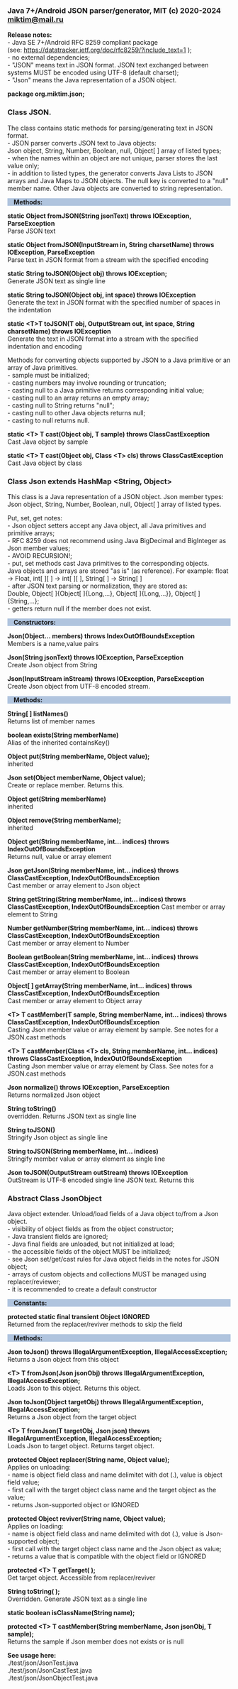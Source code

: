 ### Java 7+/Android JSON parser/generator, MIT (c) 2020-2024 miktim@mail.ru

**Release notes:**  
\- Java SE 7+/Android RFC 8259 compliant package  
    (see: https://datatracker.ietf.org/doc/rfc8259/?include_text=1 );  
\- no external dependencies;  
\-  "JSON" means text in JSON format. JSON text exchanged between systems MUST be encoded using UTF-8 (default charset);  
\-  "Json" means the Java representation of a JSON object.
  
**package org.miktim.json;**


### Class JSON.
The class contains static methods for parsing/generating text in JSON format.  
\- JSON parser converts JSON text to Java objects:  
  Json object, String, Number, Boolean, null, Object[ ] array of listed types;  
\- when the names within an object are not unique, parser stores the last value only;  
\- in addition to listed types, the generator converts Java Lists to JSON arrays and Java Maps to JSON objects. The null key is converted to a "null" member name.
Other Java objects are converted to string representation.
  
<p style="background-color: #B0C4DE;">
&emsp;<b>Methods:</b>
</p>  

**static Object fromJSON(String jsonText) throws IOException, ParseException**  
Parse JSON text  

**static Object fromJSON(InputStream in, String charsetName) throws IOException, ParseException**  
Parse text in JSON format from a stream with the specified encoding 

**static String toJSON(Object obj) throws IOException;**  
Generate JSON text as single line  

**static String toJSON(Object obj, int space) throws IOException**  
Generate the text in JSON format with the specified number of spaces in the indentation  

**static &lt;T\>T toJSON(T obj, OutputStream out, int space, String charsetName) throws IOException**  
Generate the text in JSON format into a stream with the specified indentation and encoding  
  
Methods for converting objects supported by JSON to a Java primitive or an array of Java primitives.  
\- sample must be initialized;  
\- casting numbers may involve rounding or truncation;  
\- casting null to a Java primitive returns corresponding initial value;  
\- casting null to an array returns an empty array;  
\- casting null to String returns "null";  
\- casting null to other Java objects returns null;  
\- casting to null returns null.  
  

**static &lt;T\> T cast(Object obj, T sample) throws ClassCastException**  
Cast Java object by sample  

**static &lt;T\> T cast(Object obj, Class &lt;T\> cls) throws ClassCastException**  
Cast Java object by class  


### Class Json extends HashMap &lt;String, Object\>
This class is a Java representation of a JSON object.
Json member types:  
Json object, String, Number, Boolean, null, Object[ ] array of listed types.
   
Put, set, get notes:  
\- Json object setters accept any Java object, all Java primitives and primitive arrays;  
\- RFC 8259 does not recommend using Java BigDecimal and BigInteger as Json member values;  
\- AVOID RECURSION!;  
\- put, set methods cast Java primitives to the corresponding objects.  
      Java objects and arrays are stored "as is" (as reference). 
      For example: float -> Float, int[ ][ ] -> int[ ][ ], String[ ] -> String[ ]  
\- after JSON text parsing or normalization, they are stored as:  
Double, Object[ ]{Object[ ]{Long,...}, Object[ ]{Long,...}}, Object[ ] {String,...};  
\- getters return null if the member does not exist.

<p style="background-color: #B0C4DE;">
&emsp;<b>Constructors:</b>
</p>  

**Json(Object... members) throws IndexOutOfBoundsException**  
Members is a name,value pairs  

**Json(String jsonText) throws IOException, ParseException**  
Create Json object from String  

**Json(InputStream inStream) throws IOException, ParseException**  
Create Json object from UTF-8 encoded stream.

<p style="background-color: #B0C4DE;">
&emsp;<b>Methods:</b>
</p>  

**String[ ] listNames()**  
Returns list of member names 

**boolean exists(String memberName)**  
Alias of the inherited containsKey()  

**Object put(String memberName, Object value);**  
inherited  

**Json set(Object memberName, Object value);**  
Create or replace member. Returns this.   

**Object get(String memberName)**  
inherited  

**Object remove(String memberName);**  
inherited  
  
**Object get(String memberName, int... indices) throws IndexOutOfBoundsException**  
Returns null, value or array element  

**Json getJson(String memberName, int... indices) throws ClassCastException, IndexOutOfBoundsException**  
Cast member or array element to Json object  
  
**String getString(String memberName, int... indices)     throws ClassCastException, IndexOutOfBoundsException**
Cast member or array element to String  

**Number getNumber(String memberName, int... indices)         throws ClassCastException, IndexOutOfBoundsException**  
Cast member or array element to Number
  
**Boolean getBoolean(String memberName, int... indices)        throws ClassCastException, IndexOutOfBoundsException**  
Cast member or array element to Boolean  

**Object[ ] getArray(String memberName, int... indices)        throws ClassCastException, IndexOutOfBoundsException**  
Cast member or array element to Object array  

**&lt;T\> T castMember(T sample, String memberName, int... indices) throws ClassCastException, IndexOutOfBoundsException**  
Casting Json member value or array element by sample. See notes for a JSON.cast methods    

**&lt;T\> T castMember(Class &lt;T\> cls, String memberName, int... indices) throws ClassCastException, IndexOutOfBoundsException**  
Casting Json member value or array element by Class. See notes for a JSON.cast methods  

**Json normalize() throws IOException, ParseException**  
Returns normalized Json object  

**String toString()**  
overridden. Returns JSON text as single line  

**String toJSON()**  
Stringify Json object as single line  

**String toJSON(String memberName, int... indices)**  
Stringify member value or array element as single line  

**Json toJSON(OutputStream outStream) throws IOException**  
OutStream is UTF-8 encoded single line JSON text. Returns this     
  
  
### Abstract Class JsonObject
Java object extender. Unload/load fields of a Java object to/from a Json object.  
\- visibility of object fields as from the object constructor;  
\- Java transient fields are ignored;  
\- Java final fields are unloaded, but not initialized at load;  
\- the accessible fields of the object MUST be initialized;  
\- see Json set/get/cast rules for Java object fields in the notes for JSON object;  
\- arrays of custom objects and collections MUST be managed using replacer/reviewer;  
\- it is recommended to create a default constructor  
  
<p style="background-color: #B0C4DE;">
&emsp;<b>Constants:</b>
</p>  
  
**protected static final transient Object IGNORED**  
Returned from the replacer/reviver methods to skip the field  

<p style="background-color: #B0C4DE;">
&emsp;<b>Methods:</b>
</p>  

**Json toJson() throws IllegalArgumentException, IllegalAccessException;**  
Returns a Json object from this object  

**&lt;T\> T fromJson(Json jsonObj) throws IllegalArgumentException, IllegalAccessException;**  
Loads Json to this object. Returns this object.  

**Json toJson(Object targetObj) throws IllegalArgumentException, IllegalAccessException;**  
Returns a Json object from the target object  

**&lt;T\> T fromJson(T targetObj, Json json) throws IllegalArgumentException, IllegalAccessException;**  
 Loads Json to target object. Returns target object.  
 
**protected Object replacer(String name, Object value);**  
Applies on unloading:  
\- name is object field class and name delimitet with dot (.), value is object field value;  
\- first call with the target object class name and the target object as the value;  
\- returns Json-supported object or IGNORED  

**protected Object reviver(String name, Object value);**  
Applies on loading:  
\- name is object field class and name delimited with dot (.), value is Json-supported object;  
\- first call with the target object class name and the Json object as value;  
\- returns a value that is compatible with the object field or IGNORED  

**protected &lt;T> T getTarget( );**  
Get target object. Accessible from replacer/reviver

**String toString( );**  
Overridden. Generate JSON text as a single line

**static boolean isClassName(String name);**  

**protected &lt;T\> T castMember(String memberName, Json jsonObj, T sample);**  
Returns the sample if Json member does not exists or is null

 
**See usage here:**  
  ./test/json/JsonTest.java  
  ./test/json/JsonCastTest.java  
  ./test/json/JsonObjectTest.java  
